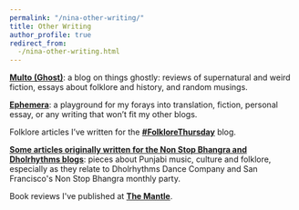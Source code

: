 ```yaml
---
permalink: "/nina-other-writing/"
title: Other Writing
author_profile: true
redirect_from:
  -/nina-other-writing.html
---
```

<p><strong><a href="http://multoghost.wordpress.com/">Multo (Ghost)</a></strong>: a blog on things ghostly: reviews of supernatural and weird fiction, essays about folklore and history, and random musings.</p>
<p><strong><a href="https://exiw.wordpress.com">Ephemera</a></strong>:  a playground for my forays into translation, fiction, personal essay, or any writing that won’t fit my other blogs. </p>
<p>Folklore articles I’ve written for the <a href="http://folklorethursday.com/author/nina/"><strong>#FolkloreThursday</strong></a> blog.  </p>
<p><a href="https://exiw.wordpress.com/tag/punjab/"><strong>Some articles originally written for the Non Stop Bhangra and Dholrhythms blogs</strong></a>: pieces about Punjabi music, culture and folklore, especially as they relate to Dholrhythms Dance Company and San Francisco's Non Stop Bhangra monthly party. </p>
<p>Book reviews I've published at <a href="http://mantlethought.org/content/nina-zumel"><strong>The Mantle</strong></a>.</p>
